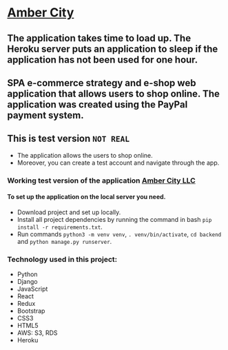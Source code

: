 # [Amber City](https://ambercity.herokuapp.com/)
## The application takes time to load up. The Heroku server puts an application to sleep if the application has not been used for one hour.

## SPA e-commerce strategy and e-shop web application that allows users to shop online. The application was created using the PayPal payment system.

 ## This is test version ```NOT REAL```
- The application allows the users to shop online.
- Moreover, you can create a test account and navigate through the app. 

###  Working test version of the application [Amber City LLC](https://ambercity.herokuapp.com/)

#### To set up the application on the local server you need. 
- Download project and set up locally.
- Install all project dependencies by running the command in bash ```pip install -r requirements.txt```. 
- Run commands ```python3 -m venv venv```, ```. venv/bin/activate```, ```cd backend``` and ```python manage.py runserver```.


### Technology used in this project:
- Python
- Django
- JavaScript
- React
- Redux
- Bootstrap
- CSS3
- HTML5
- AWS: S3, RDS
- Heroku
